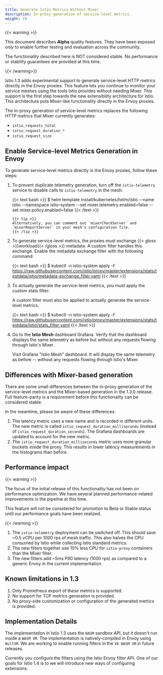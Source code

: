 ```yaml
---
title: Generate Istio Metrics Without Mixer
description: In-proxy generation of service-level metrics.
weight: 70
---
```


{{< warning >}}

This document describes **Alpha** quality features. They have been exposed *only* to enable further testing
and evaluation across the community.

The functionality described here is NOT considered stable. No performance or stability guarantees are provided
at this time.

{{< /warning>}}

Istio 1.3 adds experimental support to generate service-level HTTP metrics
directly in the Envoy proxies. This feature lets you continue to monitor your service meshes using the tools Istio provides
without needing Mixer. This support is the first step towards the new
extensibility architecture for Istio. This architecture puts Mixer-like functionality directly in the Envoy proxies.

The in-proxy generation of service-level metrics replaces the following HTTP metrics that Mixer currently
generates:

- `istio_requests_total`
- `istio_request_duration_*`
- `istio_request_size`

## Enable Service-level Metrics Generation in Envoy

To generate service-level metrics directly in the Envoy proxies, follow these steps:

1.  To prevent duplicate telemetry generation, turn off the `istio-telemetry` service to disable calls to `istio-telemetry` in the mesh:


    {{< text bash >}}
    $ helm template install/kubernetes/helm/istio --name istio --namespace istio-system --set mixer.telemetry.enabled=false --set mixer.policy.enabled=false
    {{< /text >}}

        {{< tip >}}
        Alternatively, you can comment out `mixerCheckServer` and `mixerReportServer` in your mesh's configuration file.
        {{< /tip >}}

1. To generate service-level metrics, the proxies must exchange {{< gloss >}}workload{{< /gloss >}} metadata. 
   A custom filter handles this exchange. Enable the metadata exchange filter with the following command:


    {{< text bash >}}
    $ kubectl -n istio-system apply -f https://raw.githubusercontent.com/istio/proxy/master/extensions/stats/testdata/istio/metadata-exchange_filter.yaml
    {{< /text >}}

1. To actually generate the service-level metrics, you must apply the custom stats filter:

    A custom filter must also be applied to actually generate the service-level metrics.

    {{< text bash >}}
    $ kubectl -n istio-system apply -f https://raw.githubusercontent.com/istio/proxy/master/extensions/stats/testdata/istio/stats_filter.yaml
    {{< /text >}}

1. Go to the **Istio Mesh** dashboard Grafana. Verify that the dashboard displays the same telemetry as before but without
    any requests flowing through Istio's Mixer.

    Visit Grafana "Istio Mesh" dashboard. It will display the same telemetry as before -- without
    any requests flowing through Istio's Mixer.

## Differences with Mixer-based generation

There are some small differences between the in-proxy generation of the service-level metrics and
the Mixer-based generation in the 1.3.0 release. Full feature-parity is a requirement before this
functionality can be considered stable.

In the meantime, please be aware of these differences:

1. The latency metric uses a new name and is recorded in different units. The new metric is called
   `istio_request_duration_milliseconds` (instead of `istio_request_duration_seconds`). The Grafana
   dashboards are updated to account for the new metric.
1. The `istio_request_duration_milliseconds` metric uses more granular buckets inside the proxy.
   This results in lower latency measurements in the histograms than before.

## Performance impact

{{< warning >}}

The focus of the initial release of this functionality has not been on performance optimization.
We have several planned performance-related improvements in the pipeline at this time.

This feature will not be considered for promotion to Beta or Stable status until our performance
goals have been realized.

{{< /warning >}}

1. The `istio-telemetry` deployment can be switched off. This should save ~0.5 vCPU per 1000 rps
   of mesh traffic. This also halves the CPU consumed by Istio while collecting Istio standard
   metrics.
1. The new filters together use 10% less CPU for `istio-proxy` containers than the Mixer filter.
1. The new filters add ~5ms P90 latency (1000 rps) as compared to a generic Envoy in the current
   implementation.

## Known limitations in 1.3

1. Only Prometheus export of these metrics is supported.
1. No support for TCP metrics generation is provided.
1. No proxy-side customization or configuration of the generated metrics is provided.

## Implementation Details

The implementation in Istio 1.3 uses the `WASM` sandbox API, but it doesn't run inside a `WASM VM`.
The implementation is natively-compiled in Envoy using `NullVM`. We are working to enable running
filters in the `V8 WASM VM` in future releases.

Currently you configure the filters using the Istio Envoy filter API. One of our goals for Istio 1.4 is to
we will introduce new ways of configuring extensions.
